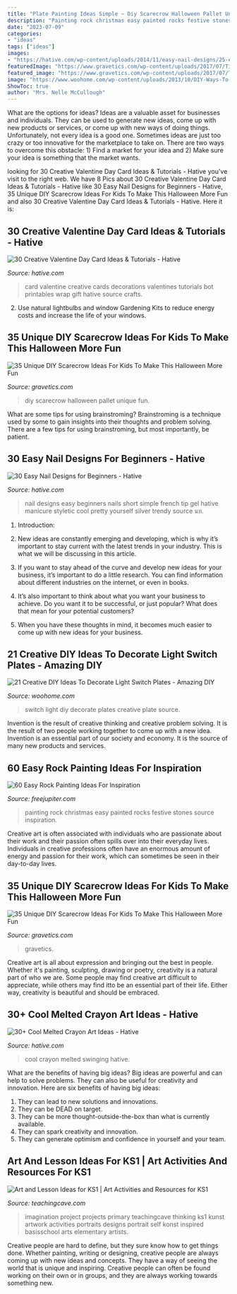 ```yaml
---
title: "Plate Painting Ideas Simple ~ Diy Scarecrow Halloween Pallet Unique Fun"
description: "Painting rock christmas easy painted rocks festive stones source inspiration"
date: "2023-07-09"
categories:
- "ideas"
tags: ["ideas"]
images:
- "https://hative.com/wp-content/uploads/2014/11/easy-nail-designs/25-easy-nail-designs-for-beginners.jpg"
featuredImage: "https://www.gravetics.com/wp-content/uploads/2017/07/Tilda-Scarecrow.jpg"
featured_image: "https://www.gravetics.com/wp-content/uploads/2017/07/Tilda-Scarecrow.jpg"
image: "https://www.woohome.com/wp-content/uploads/2013/10/DIY-Ways-To-Decorate-A-Light-Switch-Plate-9.jpg"
ShowToc: true
author: "Mrs. Nelle McCullough"
---
```



What are the options for ideas?
Ideas are a valuable asset for businesses and individuals. They can be used to generate new ideas, come up with new products or services, or come up with new ways of doing things. Unfortunately, not every idea is a good one. Sometimes ideas are just too crazy or too innovative for the marketplace to take on. There are two ways to overcome this obstacle: 1) Find a market for your idea and 2) Make sure your idea is something that the market wants.

	

		
looking for 30 Creative Valentine Day Card Ideas &amp; Tutorials - Hative you've visit to the right web. We have 8 Pics about 30 Creative Valentine Day Card Ideas &amp; Tutorials - Hative like 30 Easy Nail Designs for Beginners - Hative, 35 Unique DIY Scarecrow Ideas For Kids To Make This Halloween More Fun and also 30 Creative Valentine Day Card Ideas &amp; Tutorials - Hative. Here it is:
		
    
## 30 Creative Valentine Day Card Ideas &amp; Tutorials - Hative

<img loading=lazy src="https://hative.com/wp-content/uploads/2014/10/valentine-card-ideas/18-valentine-card-ideas.jpg" onerror="this.onerror=null;this.src='https://tse3.mm.bing.net/th?id=OIP.q4TQcFCQEtA37eTCNez9GwHaLH&amp;pid=15.1';" alt="30 Creative Valentine Day Card Ideas &amp; Tutorials - Hative">

_Source: hative.com_

>card valentine creative cards decorations valentines tutorials bot printables wrap gift hative source crafts. 

	

2. Use natural lightbulbs and window Gardening Kits to reduce energy costs and increase the life of your windows.

    
## 35 Unique DIY Scarecrow Ideas For Kids To Make This Halloween More Fun

<img loading=lazy src="http://www.gravetics.com/wp-content/uploads/2017/07/DIY-Pallet-Scarcrow.jpg" onerror="this.onerror=null;this.src='https://tse4.mm.bing.net/th?id=OIP.vS7fFnO4E-OkOofH3C294QHaJ4&amp;pid=15.1';" alt="35 Unique DIY Scarecrow Ideas For Kids To Make This Halloween More Fun">

_Source: gravetics.com_

>diy scarecrow halloween pallet unique fun. 

	

What are some tips for using brainstroming?
Brainstroming is a technique used by some to gain insights into their thoughts and problem solving. There are a few tips for using brainstroming, but most importantly, be patient.

    
## 30 Easy Nail Designs For Beginners - Hative

<img loading=lazy src="https://hative.com/wp-content/uploads/2014/11/easy-nail-designs/25-easy-nail-designs-for-beginners.jpg" onerror="this.onerror=null;this.src='https://tse2.mm.bing.net/th?id=OIP.n103NT386aTdz5MpD4w4eAHaID&amp;pid=15.1';" alt="30 Easy Nail Designs for Beginners - Hative">

_Source: hative.com_

>nail designs easy beginners nails short simple french tip gel hative manicure styletic cool pretty yourself silver trendy source นท. 

	

1. Introduction:
1. New ideas are constantly emerging and developing, which is why it’s important to stay current with the latest trends in your industry. This is what we will be discussing in this article.
2. If you want to stay ahead of the curve and develop new ideas for your business, it’s important to do a little research. You can find information about different industries on the internet, or even in books.

3. It’s also important to think about what you want your business to achieve. Do you want it to be successful, or just popular? What does that mean for your potential customers?

4. When you have these thoughts in mind, it becomes much easier to come up with new ideas for your business.

    
## 21 Creative DIY Ideas To Decorate Light Switch Plates - Amazing DIY

<img loading=lazy src="https://www.woohome.com/wp-content/uploads/2013/10/DIY-Ways-To-Decorate-A-Light-Switch-Plate-9.jpg" onerror="this.onerror=null;this.src='https://tse3.mm.bing.net/th?id=OIP.19Xwx7JraZQeKjZa-qlMeQHaLE&amp;pid=15.1';" alt="21 Creative DIY Ideas To Decorate Light Switch Plates - Amazing DIY">

_Source: woohome.com_

>switch light diy decorate plates creative plate source. 

	

Invention is the result of creative thinking and creative problem solving. It is the result of two people working together to come up with a new idea. Invention is an essential part of our society and economy. It is the source of many new products and services.

    
## 60 Easy Rock Painting Ideas For Inspiration

<img loading=lazy src="http://www.freejupiter.com/wp-content/uploads/2017/03/Easy-Rock-Painting-Ideas-4-1.jpg" onerror="this.onerror=null;this.src='https://tse1.mm.bing.net/th?id=OIP.V85aPSyfYXkfqtX3OSHXGwHaLH&amp;pid=15.1';" alt="60 Easy Rock Painting Ideas For Inspiration">

_Source: freejupiter.com_

>painting rock christmas easy painted rocks festive stones source inspiration. 

	

Creative art is often associated with individuals who are passionate about their work and their passion often spills over into their everyday lives. Individuals in creative professions often have an enormous amount of energy and passion for their work, which can sometimes be seen in their day-to-day lives.

    
## 35 Unique DIY Scarecrow Ideas For Kids To Make This Halloween More Fun

<img loading=lazy src="https://www.gravetics.com/wp-content/uploads/2017/07/Tilda-Scarecrow.jpg" onerror="this.onerror=null;this.src='https://tse2.mm.bing.net/th?id=OIP.WvpUDEOLmDxL8Z_9BvrSoQHaKX&amp;pid=15.1';" alt="35 Unique DIY Scarecrow Ideas For Kids To Make This Halloween More Fun">

_Source: gravetics.com_

>gravetics. 

	

Creative art is all about expression and bringing out the best in people. Whether it's painting, sculpting, drawing or poetry, creativity is a natural part of who we are. Some people may find creative art difficult to appreciate, while others may find itto be an essential part of their life. Either way, creativity is beautiful and should be embraced.

    
## 30+ Cool Melted Crayon Art Ideas - Hative

<img loading=lazy src="https://hative.com/wp-content/uploads/2014/04/melted-crayon-art/16-girl-swinging.jpg" onerror="this.onerror=null;this.src='https://tse3.mm.bing.net/th?id=OIP.mtToqc8gxJVeDjf_11pDoAHaJ4&amp;pid=15.1';" alt="30+ Cool Melted Crayon Art Ideas - Hative">

_Source: hative.com_

>cool crayon melted swinging hative. 

	

What are the benefits of having big ideas?
Big ideas are powerful and can help to solve problems. They can also be useful for creativity and innovation. Here are six benefits of having big ideas: 
1. They can lead to new solutions and innovations.
2. They can be DEAD on target.
3. They can be more thought-outside-the-box than what is currently available.
4. They can spark creativity and innovation. 
5. They can generate optimism and confidence in yourself and your team.

    
## Art And Lesson Ideas For KS1 | Art Activities And Resources For KS1

<img loading=lazy src="https://www.teachingcave.com/wp-content/uploads/2013/11/Thinking-Art.jpg" onerror="this.onerror=null;this.src='https://tse4.mm.bing.net/th?id=OIP.E1LZQSaiK6zi82C1xznzeQHaKu&amp;pid=15.1';" alt="Art and Lesson Ideas for KS1 | Art Activities and Resources for KS1">

_Source: teachingcave.com_

>imagination project projects primary teachingcave thinking ks1 kunst artwork activities portraits designs portrait self konst inspired basisschool arts elementary artists. 

	

Creative people are hard to define, but they sure know how to get things done. Whether painting, writing or designing, creative people are always coming up with new ideas and concepts. They have a way of seeing the world that is unique and inspiring. Creative people can often be found working on their own or in groups, and they are always working towards something new.

